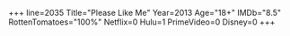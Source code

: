 +++
line=2035
Title="Please Like Me"
Year=2013
Age="18+"
IMDb="8.5"
RottenTomatoes="100%"
Netflix=0
Hulu=1
PrimeVideo=0
Disney=0
+++

